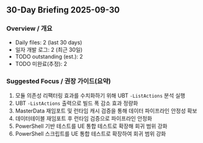 ﻿## 30-Day Briefing 2025-09-30

### Overview / 개요
- Daily files: 2 (last 30 days)
- 일자 개발 로그: 2 (최근 30일)
- TODO outstanding (est.): 2
- TODO 미완료(추정): 2

### Suggested Focus / 권장 가이드(요약)
1) 모듈 의존성 리팩터링 효과를 수치화하기 위해 UBT `-ListActions` 분석 실행
1) UBT `-ListActions` 출력으로 빌드 폭 감소 효과 정량화
2) MasterData 재임포트 및 런타임 캐시 검증을 통해 데이터 파이프라인 안정성 확보
2) 데이터테이블 재임포트 후 런타임 검증으로 파이프라인 안정화
3) PowerShell 기반 테스트를 UE 통합 테스트로 확장해 회귀 범위 강화
3) PowerShell 스크립트를 UE 통합 테스트로 확장하여 회귀 범위 강화
